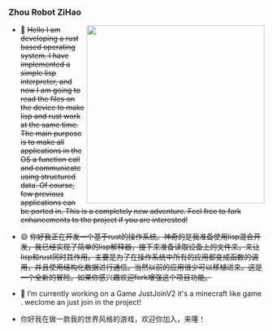 ### Zhou Robot ZiHao

<!--
**zzhgithub/zzhgithub** is a ✨ _special_ ✨ repository because its `README.md` (this file) appears on your GitHub profile.

Here are some ideas to get you started:

- 🔭 I’m currently working on ...
- 🌱 I’m currently learning ...
- 👯 I’m looking to collaborate on ...
- 🤔 I’m looking for help with ...
- 💬 Ask me about ...
- 📫 How to reach me: ...
- 😄 Pronouns: ...
- ⚡ Fun fact: ...
-->
<img align='right' src='https://github-readme-stats.vercel.app/api?username=zzhgithub&hide=["issues"]&show_icons=true' width='350"'>


- 🤔 ~~Hello I am developing a rust based operating system. I have implemented a simple lisp interpreter, and now I am going to read the files on the device to make lisp and rust work at the same time. The main purpose is to make all applications in the OS a function call and communicate using structured data. Of course, few previous applications can be ported in. This is a completely new adventure. Feel free to fork enhancements to the project if you are interested!~~

- 😄 ~~你好我正在开发一个基于rust的操作系统。神奇的是我准备使用lisp混合开发，我已经实现了简单的lisp解释器，接下来准备读取设备上的文件来，来让lisp和rust同时其作用。主要是为了在操作系统中所有的应用都变成函数的调用，并且使用结构化数据进行通信。当然以前的应用很少可以移植进来。这是一个全新的冒险。如果你感兴趣欢迎fork增强这个项目功能。~~

- 🔭 I’m currently working on a Game JustJoinV2 it's a minecraft like game . weclome an just join in the project!
-  你好我在做一款我的世界风格的游戏，欢迎你加入，来噻！

